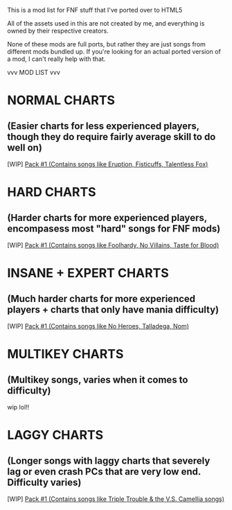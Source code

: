 This is a mod list for FNF stuff that I've ported over to HTML5

All of the assets used in this are not created by me, and everything is owned by their respective creators.

None of these mods are full ports, but rather they are just songs from different mods bundled up. If you're looking for an actual ported version of a mod, I can't really help with that.


vvv MOD LIST vvv

NORMAL CHARTS 
=
(Easier charts for less experienced players, though they do require fairly average skill to do well on)
-

[WIP] [Pack #1 (Contains songs like Eruption, Fisticuffs, Talentless Fox)](https://whiskinator.github.io/PackNormal_1/)


HARD CHARTS 
=
(Harder charts for more experienced players, encompasess most "hard" songs for FNF mods)
-

[WIP] [Pack #1 (Contains songs like Foolhardy, No Villains, Taste for Blood)](https://whiskinator.github.io/PackHard_1/)


INSANE + EXPERT CHARTS 
=
(Much harder charts for more experienced players + charts that only have mania difficulty)
-

[WIP] [Pack #1 (Contains songs like No Heroes, Talladega, Nom)](https://whiskinator.github.io/PackInsane_1/)


MULTIKEY CHARTS 
=
(Multikey songs, varies when it comes to difficulty)
-

wip lol!!


LAGGY CHARTS 
=
(Longer songs with laggy charts that severely lag or even crash PCs that are very low end. Difficulty varies)
-

[WIP] [Pack #1 (Contains songs like Triple Trouble & the V.S. Camellia songs)](https://whiskinator.github.io/PackLag_1/)

